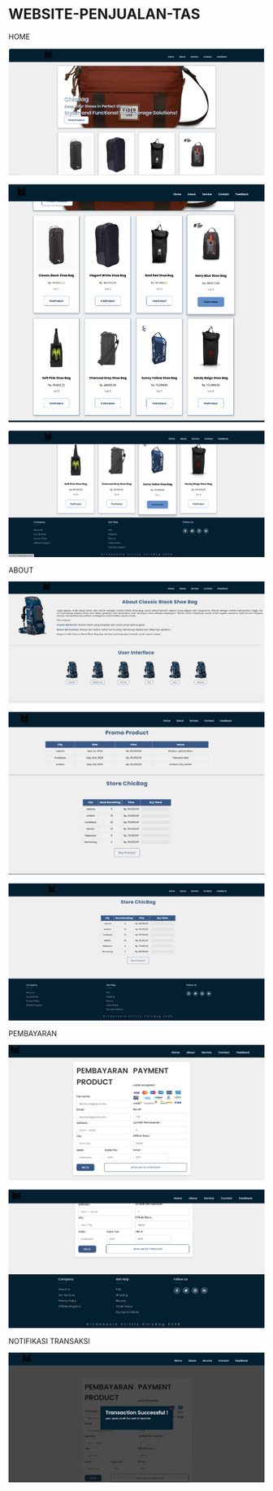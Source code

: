 # WEBSITE-PENJUALAN-TAS

HOME 
<p align="center">
  <img src="https://github.com/EzraNahumury/WEBSITE-PENJUALAN-TAS/blob/main/HOME-1.png">
</p>
<p align="center">
  <img src="https://github.com/EzraNahumury/WEBSITE-PENJUALAN-TAS/blob/main/HOME-2.png">
</p>
<p align="center">
  <img src="https://github.com/EzraNahumury/WEBSITE-PENJUALAN-TAS/blob/main/HOME-3.png">
</p>


ABOUT
<p align="center">
  <img src="https://github.com/EzraNahumury/WEBSITE-PENJUALAN-TAS/blob/main/ABOUT-1.png">
</p>
<p align="center">
  <img src="https://github.com/EzraNahumury/WEBSITE-PENJUALAN-TAS/blob/main/ABOUT-2.png">
</p>
<p align="center">
  <img src="https://github.com/EzraNahumury/WEBSITE-PENJUALAN-TAS/blob/main/ABOUT-3.png">
</p>


PEMBAYARAN
<p align="center">
  <img src="https://github.com/EzraNahumury/WEBSITE-PENJUALAN-TAS/blob/main/PEMBAYARAN-1.png">
</p>
<p align="center">
  <img src="https://github.com/EzraNahumury/WEBSITE-PENJUALAN-TAS/blob/main/PEMBAYARAN-2.png">
</p>


NOTIFIKASI TRANSAKSI
<p align="center">
  <img src="https://github.com/EzraNahumury/WEBSITE-PENJUALAN-TAS/blob/main/NOTIFIKASI.png">
</p>
